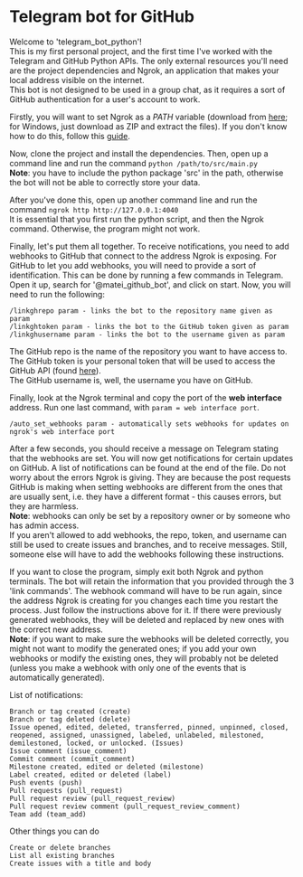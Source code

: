 # Telegram bot for GitHub

Welcome to 'telegram_bot_python'!\
This is my first personal project, and the first time I've worked with the Telegram and GitHub Python APIs. 
The only external resources you'll need are the project dependencies and Ngrok, an application that makes your local
address visible on the internet.\
This bot is not designed to be used in a group chat, as it requires a sort of GitHub authentication for a user's account to work.

Firstly, you will want to set Ngrok as a $PATH$ variable (download from [here](https://ngrok.com/download); for Windows, just download as ZIP and extract the files). 
If you don't know how to do this, follow this [guide](https://www.educative.io/answers/how-to-add-an-application-path-to-system-environment-variables).

Now, clone the project and install the dependencies. Then, open up a command line and run the command ```python /path/to/src/main.py```\
**Note**: you have to include the python package 'src' in the path, otherwise the bot will not be able to correctly store your data.

After you've done this, open up another command line and run the command ```ngrok http http://127.0.0.1:4040```\
It is essential that you first run the python script, and then the Ngrok command. Otherwise, the program might not work.

Finally, let's put them all together. To receive notifications, you need to add webhooks to GitHub that connect
to the address Ngrok is exposing. For GitHub to let you add webhooks, you will need to provide a sort of identification.
This can be done by running a few commands in Telegram.
Open it up, search for '@matei_github_bot', and click on start. Now, you will need to run the following:
```
/linkghrepo param - links the bot to the repository name given as param
/linkghtoken param - links the bot to the GitHub token given as param
/linkghusername param - links the bot to the username given as param
```
The GitHub repo is the name of the repository you want to have access to.\
The GitHub token is your personal token that will be used to access the GitHub API (found [here](https://github.com/settings/tokens)).\
The GitHub username is, well, the username you have on GitHub.

Finally, look at the Ngrok terminal and copy the port of the **web interface** address.
Run one last command, with ```param = web interface port```.
```
/auto_set_webhooks param - automatically sets webhooks for updates on ngrok's web interface port
```
After a few seconds, you should receive a message on Telegram stating that the webhooks are set. You will now get
notifications for certain updates on GitHub. A list of notifications can be found at the end of the file. Do not worry
about the errors Ngrok is giving. They are because the post requests GitHub is making when setting webhooks are different
from the ones that are usually sent, i.e. they have a different format - this causes errors, but they are harmless.\
**Note**: webhooks can only be set by a repository owner or by someone who has admin access.\
If you aren't allowed to add webhooks, the repo, token, and username can still be used to create issues and branches, and to receive messages.
Still, someone else will have to add the webhooks following these instructions.

If you want to close the program, simply exit both Ngrok and python terminals. The bot will retain the information that
you provided through the 3 'link commands'. The webhook command will have to be run again, since the address Ngrok
is creating for you changes each time you restart the process. Just follow the instructions above for it. If there were
previously generated webhooks, they will be deleted and replaced by new ones with the correct new address.\
**Note**: if you want to make sure the webhooks will be deleted correctly, you might not want to modify the generated ones;
if you add your own webhooks or modify the existing ones, they will probably not be deleted (unless you make a webhook
with only one of the events that is automatically generated).

List of notifications:
```
Branch or tag created (create)
Branch or tag deleted (delete)
Issue opened, edited, deleted, transferred, pinned, unpinned, closed, reopened, assigned, unassigned, labeled, unlabeled, milestoned, demilestoned, locked, or unlocked. (Issues)
Issue comment (issue_comment)
Commit comment (commit_comment)
Milestone created, edited or deleted (milestone)
Label created, edited or deleted (label)
Push events (push)
Pull requests (pull_request)
Pull request review (pull_request_review)
Pull request review comment (pull_request_review_comment)
Team add (team_add)
```

Other things you can do
```
Create or delete branches
List all existing branches
Create issues with a title and body
```
